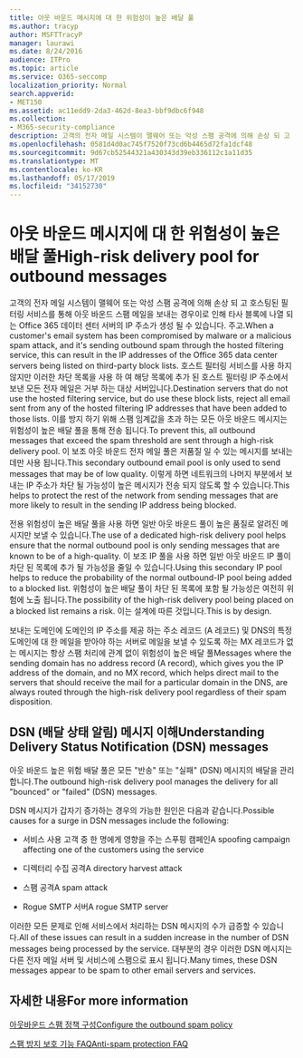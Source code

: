 ```yaml
---
title: 아웃 바운드 메시지에 대 한 위험성이 높은 배달 풀
ms.author: tracyp
author: MSFTTracyP
manager: laurawi
ms.date: 8/24/2016
audience: ITPro
ms.topic: article
ms.service: O365-seccomp
localization_priority: Normal
search.appverid:
- MET150
ms.assetid: ac11edd9-2da3-462d-8ea3-bbf9dbc6f948
ms.collection:
- M365-security-compliance
description: 고객의 전자 메일 시스템이 맬웨어 또는 악성 스팸 공격에 의해 손상 되 고 호스팅된 필터링 서비스를 통해 아웃 바운드 스팸 메일을 보내는 경우이로 인해 타사 블록에 나열 되는 Office 365 데이터 센터 서버의 IP 주소가 생성 될 수 있습니다. 주고.
ms.openlocfilehash: 0581d4d0ac745f7520f73cd6b4465d72fa1dcf48
ms.sourcegitcommit: 9d67cb52544321a430343d39eb336112c1a11d35
ms.translationtype: MT
ms.contentlocale: ko-KR
ms.lasthandoff: 05/17/2019
ms.locfileid: "34152730"
---
```

# <a name="high-risk-delivery-pool-for-outbound-messages"></a><span data-ttu-id="099dd-103">아웃 바운드 메시지에 대 한 위험성이 높은 배달 풀</span><span class="sxs-lookup"><span data-stu-id="099dd-103">High-risk delivery pool for outbound messages</span></span>

<span data-ttu-id="099dd-104">고객의 전자 메일 시스템이 맬웨어 또는 악성 스팸 공격에 의해 손상 되 고 호스팅된 필터링 서비스를 통해 아웃 바운드 스팸 메일을 보내는 경우이로 인해 타사 블록에 나열 되는 Office 365 데이터 센터 서버의 IP 주소가 생성 될 수 있습니다. 주고.</span><span class="sxs-lookup"><span data-stu-id="099dd-104">When a customer's email system has been compromised by malware or a malicious spam attack, and it's sending outbound spam through the hosted filtering service, this can result in the IP addresses of the Office 365 data center servers being listed on third-party block lists.</span></span> <span data-ttu-id="099dd-105">호스트 필터링 서비스를 사용 하지 않지만 이러한 차단 목록을 사용 하 여 해당 목록에 추가 된 호스트 필터링 IP 주소에서 보낸 모든 전자 메일은 거부 하는 대상 서버입니다.</span><span class="sxs-lookup"><span data-stu-id="099dd-105">Destination servers that do not use the hosted filtering service, but do use these block lists, reject all email sent from any of the hosted filtering IP addresses that have been added to those lists.</span></span> <span data-ttu-id="099dd-106">이를 방지 하기 위해 스팸 임계값을 초과 하는 모든 아웃 바운드 메시지는 위험성이 높은 배달 풀을 통해 전송 됩니다.</span><span class="sxs-lookup"><span data-stu-id="099dd-106">To prevent this, all outbound messages that exceed the spam threshold are sent through a high-risk delivery pool.</span></span> <span data-ttu-id="099dd-107">이 보조 아웃 바운드 전자 메일 풀은 저품질 일 수 있는 메시지를 보내는 데만 사용 됩니다.</span><span class="sxs-lookup"><span data-stu-id="099dd-107">This secondary outbound email pool is only used to send messages that may be of low quality.</span></span> <span data-ttu-id="099dd-108">이렇게 하면 네트워크의 나머지 부분에서 보내는 IP 주소가 차단 될 가능성이 높은 메시지가 전송 되지 않도록 할 수 있습니다.</span><span class="sxs-lookup"><span data-stu-id="099dd-108">This helps to protect the rest of the network from sending messages that are more likely to result in the sending IP address being blocked.</span></span>
  
<span data-ttu-id="099dd-109">전용 위험성이 높은 배달 풀을 사용 하면 일반 아웃 바운드 풀이 높은 품질로 알려진 메시지만 보낼 수 있습니다.</span><span class="sxs-lookup"><span data-stu-id="099dd-109">The use of a dedicated high-risk delivery pool helps ensure that the normal outbound pool is only sending messages that are known to be of a high-quality.</span></span> <span data-ttu-id="099dd-110">이 보조 IP 풀을 사용 하면 일반 아웃 바운드 IP 풀이 차단 된 목록에 추가 될 가능성을 줄일 수 있습니다.</span><span class="sxs-lookup"><span data-stu-id="099dd-110">Using this secondary IP pool helps to reduce the probability of the normal outbound-IP pool being added to a blocked list.</span></span> <span data-ttu-id="099dd-111">위험성이 높은 배달 풀이 차단 된 목록에 포함 될 가능성은 여전히 위험에 노출 됩니다.</span><span class="sxs-lookup"><span data-stu-id="099dd-111">The possibility of the high-risk delivery pool being placed on a blocked list remains a risk.</span></span> <span data-ttu-id="099dd-112">이는 설계에 따른 것입니다.</span><span class="sxs-lookup"><span data-stu-id="099dd-112">This is by design.</span></span>
  
<span data-ttu-id="099dd-113">보내는 도메인에 도메인의 IP 주소를 제공 하는 주소 레코드 (A 레코드) 및 DNS의 특정 도메인에 대 한 메일을 받아야 하는 서버로 메일을 보낼 수 있도록 하는 MX 레코드가 없는 메시지는 항상 스팸 처리에 관계 없이 위험성이 높은 배달 풀</span><span class="sxs-lookup"><span data-stu-id="099dd-113">Messages where the sending domain has no address record (A record), which gives you the IP address of the domain, and no MX record, which helps direct mail to the servers that should receive the mail for a particular domain in the DNS, are always routed through the high-risk delivery pool regardless of their spam disposition.</span></span>
  
## <a name="understanding-delivery-status-notification-dsn-messages"></a><span data-ttu-id="099dd-114">DSN (배달 상태 알림) 메시지 이해</span><span class="sxs-lookup"><span data-stu-id="099dd-114">Understanding Delivery Status Notification (DSN) messages</span></span>

<span data-ttu-id="099dd-115">아웃 바운드 높은 위험 배달 풀은 모든 "반송" 또는 "실패" (DSN) 메시지의 배달을 관리 합니다.</span><span class="sxs-lookup"><span data-stu-id="099dd-115">The outbound high-risk delivery pool manages the delivery for all "bounced" or "failed" (DSN) messages.</span></span>
  
<span data-ttu-id="099dd-116">DSN 메시지가 갑자기 증가하는 경우의 가능한 원인은 다음과 같습니다.</span><span class="sxs-lookup"><span data-stu-id="099dd-116">Possible causes for a surge in DSN messages include the following:</span></span>
  
- <span data-ttu-id="099dd-117">서비스 사용 고객 중 한 명에게 영향을 주는 스푸핑 캠페인</span><span class="sxs-lookup"><span data-stu-id="099dd-117">A spoofing campaign affecting one of the customers using the service</span></span>
    
- <span data-ttu-id="099dd-118">디렉터리 수집 공격</span><span class="sxs-lookup"><span data-stu-id="099dd-118">A directory harvest attack</span></span>
    
- <span data-ttu-id="099dd-119">스팸 공격</span><span class="sxs-lookup"><span data-stu-id="099dd-119">A spam attack</span></span>
    
- <span data-ttu-id="099dd-120">Rogue SMTP 서버</span><span class="sxs-lookup"><span data-stu-id="099dd-120">A rogue SMTP server</span></span>
    
<span data-ttu-id="099dd-121">이러한 모든 문제로 인해 서비스에서 처리하는 DSN 메시지의 수가 급증할 수 있습니다.</span><span class="sxs-lookup"><span data-stu-id="099dd-121">All of these issues can result in a sudden increase in the number of DSN messages being processed by the service.</span></span> <span data-ttu-id="099dd-122">대부분의 경우 이러한 DSN 메시지는 다른 전자 메일 서버 및 서비스에 스팸으로 표시 됩니다.</span><span class="sxs-lookup"><span data-stu-id="099dd-122">Many times, these DSN messages appear to be spam to other email servers and services.</span></span>
  
## <a name="for-more-information"></a><span data-ttu-id="099dd-123">자세한 내용</span><span class="sxs-lookup"><span data-stu-id="099dd-123">For more information</span></span>

[<span data-ttu-id="099dd-124">아웃바운드 스팸 정책 구성</span><span class="sxs-lookup"><span data-stu-id="099dd-124">Configure the outbound spam policy</span></span>](configure-the-outbound-spam-policy.md)
  
[<span data-ttu-id="099dd-125">스팸 방지 보호 기능 FAQ</span><span class="sxs-lookup"><span data-stu-id="099dd-125">Anti-spam protection FAQ</span></span>](anti-spam-protection-faq.md)
  

